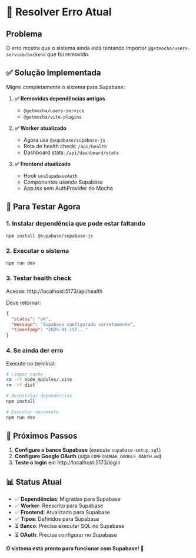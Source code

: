 # 🚨 Resolver Erro Atual

## Problema
O erro mostra que o sistema ainda está tentando importar `@getmocha/users-service/backend` que foi removido.

## ✅ Solução Implementada

Migrei completamente o sistema para Supabase:

1. **✅ Removidas dependências antigas**
   - `@getmocha/users-service` 
   - `@getmocha/vite-plugins`

2. **✅ Worker atualizado**
   - Agora usa `@supabase/supabase-js`
   - Rota de health check: `/api/health`
   - Dashboard stats: `/api/dashboard/stats`

3. **✅ Frontend atualizado**
   - Hook `useSupabaseAuth`
   - Componentes usando Supabase
   - App.tsx sem AuthProvider do Mocha

## 🚀 Para Testar Agora

### 1. Instalar dependência que pode estar faltando
```bash
npm install @supabase/supabase-js
```

### 2. Executar o sistema
```bash
npm run dev
```

### 3. Testar health check
Acesse: http://localhost:5173/api/health

Deve retornar:
```json
{
  "status": "ok",
  "message": "Supabase configurado corretamente",
  "timestamp": "2025-01-15T..."
}
```

### 4. Se ainda der erro
Execute no terminal:
```bash
# Limpar cache
rm -rf node_modules/.vite
rm -rf dist

# Reinstalar dependências
npm install

# Executar novamente
npm run dev
```

## 🔧 Próximos Passos

1. **Configure o banco Supabase** (execute `supabase-setup.sql`)
2. **Configure Google OAuth** (siga `CONFIGURAR_GOOGLE_OAUTH.md`)
3. **Teste o login** em http://localhost:5173/login

## 📊 Status Atual

- ✅ **Dependências**: Migradas para Supabase
- ✅ **Worker**: Reescrito para Supabase
- ✅ **Frontend**: Atualizado para Supabase
- ✅ **Tipos**: Definidos para Supabase
- ⏳ **Banco**: Precisa executar SQL no Supabase
- ⏳ **OAuth**: Precisa configurar no Supabase

**O sistema está pronto para funcionar com Supabase! 🚀**